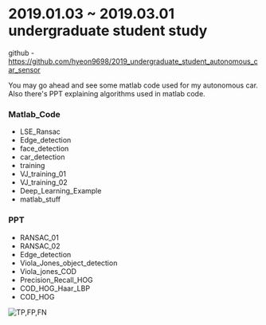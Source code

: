 # 2019.01.03 ~ 2019.03.01 undergraduate student study

github - https://github.com/hyeon9698/2019_undergraduate_student_autonomous_car_sensor

You may go ahead and see some matlab code used for my autonomous car.
Also there's PPT explaining algorithms used in matlab code.


### Matlab_Code
- LSE_Ransac
- Edge_detection
- face_detection
- car_detection
- training
- VJ_training_01
- VJ_training_02
- Deep_Learning_Example
- matlab_stuff

### PPT
- RANSAC_01
- RANSAC_02
- Edge_detection
- Viola_Jones_object_detection
- Viola_jones_COD
- Precision_Recall_HOG
- COD_HOG_Haar_LBP
- COD_HOG 


![TP,FP,FN](https://user-images.githubusercontent.com/41141851/95007939-3027d800-0650-11eb-80c4-ffadca063edd.JPG)



